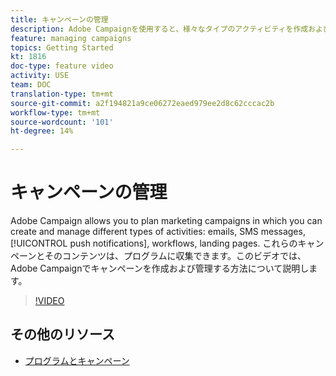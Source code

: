 ```yaml
---
title: キャンペーンの管理
description: Adobe Campaignを使用すると、様々なタイプのアクティビティを作成および管理できるマーケティングキャンペーンを計画できます。 このビデオでは、Adobe Campaignでキャンペーンを作成および管理する方法について説明します。
feature: managing campaigns
topics: Getting Started
kt: 1816
doc-type: feature video
activity: USE
team: DOC
translation-type: tm+mt
source-git-commit: a2f194821a9ce06272eaed979ee2d8c62cccac2b
workflow-type: tm+mt
source-wordcount: '101'
ht-degree: 14%

---
```



# キャンペーンの管理

Adobe Campaign allows you to plan marketing campaigns in which you can create and manage different types of activities: emails, SMS messages, [!UICONTROL push notifications], workflows, landing pages. これらのキャンペーンとそのコンテンツは、プログラムに収集できます。このビデオでは、Adobe Campaignでキャンペーンを作成および管理する方法について説明します。

>[!VIDEO](https://video.tv.adobe.com/v/24672?quality=12)

## その他のリソース

* [プログラムとキャンペーン](https://docs.adobe.com/content/help/en/campaign-standard/using/getting-started/marketing-plans/programs-and-campaigns.html)
